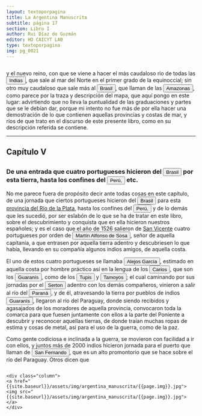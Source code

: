 ```yaml
---
layout: textoporpagina
title: La Argentina Manuscrita
subtitle: página 17
section: Libro I
author: Rui Díaz de Guzmán
editor: HD CAICYT LAB
type: textoporpagina
img: pg_0021
---
```


<div class="row">
    <div class="column">
<p>y el nuevo reino, con que se viene a hacer el más caudaloso río de todas las <button class="balloon" data-balloon-pos="up" data-balloon-length="large" data-balloon="Las Indias Occidentales, una forma muy extendida de denominar a América en todo el período colonial.">Indias</button>, que sale al mar del Norte en el primer grado de la equinoccial; sin otro muy caudaloso que sale más al <a href="https://recogito.pelagios.org/document/wzqxhk0h3vpikm/part/1/edit#c8707536-2c0c-4570-96b1-8fc35da4759f" target="_blank"><button class="balloon" data-balloon-pos="up" data-balloon-length="large" data-balloon="La primera expedición que exploró la región costera brasileña actual, fue parte de la flota que Vasco da Gama llevaba hacia Oriente. Las naves dirigidas por Pedro Álvarez de Cabral se alejaron excesivamente de la costa de África y terminaron en el extremo sur del actual Estado de Bahía, en que el permanecieron entre abril y mayo de 1500. Recién en 1530 la corona portuguesa tomaría acciones, instaurando el régimen de capitanías hereditarias que estructuraría el establecimiento colonial en Brasil.">Brasil</button></a>, que llaman de las <button class="balloon" data-balloon-pos="up" data-balloon-length="large" data-balloon="Río Amazonas.">Amazonas</button>, como parece por la traza y descripción del mapa, que aquí pongo en este lugar: advirtiendo que no lleva la puntualidad de las graduaciones y partes que se le debían dar, porque mi intento no fue más de por ella hacer una demostración de lo que contienen aquellas provincias y costas de mar, y ríos de que trato en el discurso de este presente libro, como en su descripción referida se contiene.</p>    

<hr>

<h2>Capítulo V<h2>

<h3>De una entrada que cuatro portugueses hicieron del <a href="https://recogito.pelagios.org/document/wzqxhk0h3vpikm/part/1/edit#22825113-e4c7-46dd-a1ac-7ee709e6810a" target="_blank"><button class="balloon" data-balloon-pos="up" data-balloon-length="large" data-balloon="La costa de lo que hoy es territorio brasileño fue el primer punto al que llegaron los europeos en América del Sur. La primera expedición que exploró la región fue un desprendimiento de la flota portuguesa que Vasco da Gama (c. 1460-1524) llevaba hacia oriente. Las naves dirigidas por Pedro Álvarez de Cabral (1467-1520) se alejaron excesivamente de la costa de África y terminaron en el extremo sur de actual territorio del Estado de Bahía, en que el permanecieron entre abril y mayo del año 1500. Los portuguese establecieron en la costa precarias feitorias para comerciar verzino o palo brasil con los nativos de las sociedades tupí y guaraní nativas. Recién en 1530 la corona brasileña tomaría acciones decididas para organizar la ocupación portuguesa y las actividades de explotación, cuando instaura el régimen de capitanías hereditarias que estructuraría el establecimiento colonial lusitano en brasil. Bibliografía: Johnson, H. B., &quot;Portuguese Settlement, 1500-1580&quot;, en Bethell, Leslie (ed.), Colonial Brazil, Cambridge, Cambridge University Press, 1987, pp. 1-38; Abulafia, David, El descubrimiento de la humanidad. Encuentros atlánticos en la era de Colón, Barcelona, Crítica, 2009 [2008]; Metcalf, Alida C., Go-Betweens and the Colonization of Brazil, 1500-1600, Austin, University of Texas Press, 2005; Vaz de Caminha, Pêro, Carta del descubrimiento del Brasil, Barcelona, Acantilado, 2009.">Brasil</button></a> por esta tierra, hasta los confines del <a href="https://recogito.pelagios.org/document/wzqxhk0h3vpikm/part/1/edit#a7d77675-31c8-4014-a3a4-b053fa8b1571" target="_blank"><button class="balloon" data-balloon-pos="up" data-balloon-length="large" data-balloon="Entendido como virreinato del Perú.">Perú,</button></a> etc.</h3>

<p>No me parece fuera de propósito decir ante todas cosas en este capítulo, de una jornada que ciertos portugueses hicieron del <a href="https://recogito.pelagios.org/document/wzqxhk0h3vpikm/part/1/edit#d525d8b0-4fba-4a69-9592-6459971f930b" target="_blank"><button class="balloon" data-balloon-pos="up" data-balloon-length="large" data-balloon="La costa de lo que hoy es territorio brasileño fue el primer punto al que llegaron los europeos en América del Sur. La primera expedición que exploró la región fue un desprendimiento de la flota portuguesa que Vasco da Gama (c. 1460-1524) llevaba hacia oriente. Las naves dirigidas por Pedro Álvarez de Cabral (1467-1520) se alejaron excesivamente de la costa de África y terminaron en el extremo sur de actual territorio del Estado de Bahía, en que el permanecieron entre abril y mayo del año 1500. Los portuguese establecieron en la costa precarias feitorias para comerciar verzino o palo brasil con los nativos de las sociedades tupí y guaraní nativas. Recién en 1530 la corona brasileña tomaría acciones decididas para organizar la ocupación portuguesa y las actividades de explotación, cuando instaura el régimen de capitanías hereditarias que estructuraría el establecimiento colonial lusitano en brasil. Bibliografía: Johnson, H. B., &quot;Portuguese Settlement, 1500-1580&quot;, en Bethell, Leslie (ed.), Colonial Brazil, Cambridge, Cambridge University Press, 1987, pp. 1-38; Abulafia, David, El descubrimiento de la humanidad. Encuentros atlánticos en la era de Colón, Barcelona, Crítica, 2009 [2008]; Metcalf, Alida C., Go-Betweens and the Colonization of Brazil, 1500-1600, Austin, University of Texas Press, 2005; Vaz de Caminha, Pêro, Carta del descubrimiento del Brasil, Barcelona, Acantilado, 2009.">Brasil</button></a> para esta <a href="https://recogito.pelagios.org/document/wzqxhk0h3vpikm/part/1/edit#4440e342-38e9-48ac-8bad-39138d4b0701" target="_blank">provincia del Río de la Plata</a>, hasta los confines del <a href="https://recogito.pelagios.org/document/wzqxhk0h3vpikm/part/1/edit#8683a005-c497-4ef6-a730-414b97044eac" target="_blank"><button class="balloon" data-balloon-pos="up" data-balloon-length="large" data-balloon="Entendido como virreinato del Perú.">Perú,</button></a> y de lo demás que les sucedió, por ser eslabón de lo que se ha de tratar en este libro, sobre el descubrimiento y conquista que en ella hicieron nuestros españoles; y es el caso que el año de 1526 salieron de <a href="https://recogito.pelagios.org/document/wzqxhk0h3vpikm/part/1/edit#a67c0cdd-eb84-4085-94db-68a5ef9a31b5" target="_blank">San Vicente</a> cuatro portugueses por orden de <button class="balloon" data-balloon-pos="up" data-balloon-length="large" data-balloon="Martim Afonso de Sousa (Vila Viçosa, 1500 - Lisboa, 21 de julio de 1571), fue un noble, marino y militar portugués, recordado por haber participado en la primera expedición colonizadora de Brasil y por haber sido gobernador de la India portuguesa (1542-1545).. Esta referencia pareceriera un embellecimiento de la historia, ya que de haber ocurrido, esta expedición de la costa del Brasil a los Andes se habría generado entre los núafragos de Solís y de Rodrigo de Acuña sin ninguna mediación oficial.">Martín Alfonso de Sosa</button>, señor de aquella capitanía, a que entrasen por aquella tierra adentro y descubriesen lo que había, llevando en su compañía algunos indios amigos, de aquella costa.</p>


<p>El uno de estos cuatro portugueses se llamaba <button class="balloon" data-balloon-pos="up" data-balloon-length="large" data-balloon="Alejo o Alexo García resultó vital en la construcción del Río de la Plata como una atractiva frontera de exploración tras la expedición de Solís. Si bien se lo considera un personaje histórico, predominan las referencias que de él dieron otros náufragos de la expedición de Solís como Enrique Montes y Melchor Ramírez. Según se consigna en diversos documentos Alejo García habría avanzado por tierra, partiendo desde la costa del Brasil a la altura de la Isla de Santa Catalina, hasta alcanzar el Incario. Habría ido seguido o acompañado de una multitud de indios guaraníes deseosos de apoderarse también de las riquezas del país del metal. Tras alcanzar los Andes, García y sus aliados se habrían hecho de un fabuloso tesoro en metales preciosos, pero cuando ya estaban retornado, fueron mortalmente atacados por indios en el río Paraguay, alrededor del año 1525. Alejo García habría muerto en el enfrentamiento y el tesoro se perdió con él, pero algunos sobrevivientes habrían podido alcanzar la costa brasileña con pequeñas muestras de metal precioso. Bibliografía: RRubio, Julián María, Exploración y conquista del Río de la Plata, Siglos XVI y XVII, Barcelona, Salvat, 1942, pp. 41-45; Domínguez, Manuel, El alma de la raza, Asunción, Casa Editora de Cándido Zamphirópolos, 1918; Gandía, Enrique de, Historia del Gran Chaco, Buenos Aires, Roldán, 1929, pp. 77 y 85; Domínguez, Manuel, Historia crítica de los mitos de la conquista de América, Buenos Aires y Madrid, Juan Roldán y Cía, 1929, pp. 161-167; Moreno, Fulgencio, La ciudad de Asunción, Buenos Aires, Librería J. Suárez, 1926, p. 8-9 y 35 y Cardozo Efraím, El Paraguay de la conquista, Asunción, El Lector, 1996 [1959], pp. 35-36; Guérin, Miguel Alberto, &quot;La organización inicial del espacio rioplatense&quot;, en Tandeter, Enrique (dir.), Nueva Historia Argentina. Tomo 2: La Sociedad Colonial, Buenos Aires, Sudamericana, 2000, pp. 13-54 pp. 27; Quarleri, Lía, Rebelión y guerra en las fronteras del Plata. Guaraníes, jesuitas e imperios coloniales, Buenos Aires, FCE, 2007, p. 46; Fradkin, R.; Garavaglia, Juan Carlos, La Argentina colonial. El Río de la Plata entre los siglos XVI y XIX, Buenos Aires, Siglo Veintiuno, 2009, p. 15. Más allá de la realización o no del viaje de García y de su calidad histórica, lo cierto es que fue una referencia tenida por cierta en varios de los principales documentos de la temprana exploración y conquista del Río de la Plata.">Alejos García</button>, estimado en aquella costa por hombre práctico así en la lengua de los <button class="balloon" data-balloon-pos="up" data-balloon-length="large" data-balloon="Parcialidad guaraní que estaba instalada en las proximidades de donde fue fundada la ciudad de Asunción. Es frecuente que se utilice su nombre para denominar a todos los guaraníes. Bibliografía: Melià, Bartomeu, El guaraní conquistado y reducido: ensayos de etnohistoria, Asunción, Universidad Católica-Centro de Estudios Paraguayos &quot;Antonio Guasch&quot;, cuarta edición, 1997 [1986]; Melià, Bartomeu, &quot;Sociedades fluviales y selvícolas del este: Paraguay y Paraná&quot;, en Rojas Rabiela, Teresa; Murra, John (dirs.), Historia general de América Latina. Volumen I, París, Editorial Trotta-UNESCO, 1999, pp. 335-552; Roulet, Florencia, La resistencia de los guaraní del Paraguay a la conquista española (1537-1556), Posadas, Editorial Universitaria de la Universidad Nacional de Misiones, 1993; Quarleri, Lía, Rebelión y guerra en las fronteras del Plata. Guaraníes, jesuitas e imperios coloniales, Buenos Aires, FCE, 2007; Perusset, Macarena, &quot;Guaraníes y españoles. Primeros momentos de encuentro en las tierras del antiguo en las tierras del antiguo Paraguay&quot;, en Anuario del Centro de Estudios Históricos &quot;Prof. Carlos S. Segreti&quot;, año 8, núm. 8, 2008, pp. 245-264.Bonomo, Mariano; Costa Angrizani; Rodrigo, Apolinaire; Eduardo, Noelli, Francisco Silva, &quot;A Model for the Guaraní Expansion in the Río de La Plata Basin and Littoral Zone of Southern Brazil&quot;, en Quaternary International, núm. 356, 2015, pp. 54-73; Susnik, Branislava, El indio colonial del Paraguay. El guaraní colonial, Asunción, Museo Etnográfico &quot;Andrés Barbero&quot;, 1965; Susnik, Branislava, El rol de los indígenas en la formación y en la vivencia del Paraguay. Tomo I, Asunción, Universo, 1982.">Carios</button>, que son los <button class="balloon" data-balloon-pos="up" data-balloon-length="large" data-balloon="Refiere a Los guaraníes o avá, según su autodenominación étnica original (que significa &quot;ser humano&quot;), son un grupo de pueblos indígenas suramericanos que se ubican geográficamente en Paraguay, noreste de Argentina (en ciertas zonas de provincias de la Región del Litoral),​ sur y suroeste de Brasil (en los estados de Río Grande del Sur, Santa Catarina, Paraná y Mato Grosso del Sur) y sureste de Bolivia (en los departamentos de Tarija, Santa Cruz y Chuquisaca) y norte de Uruguay.El muy difundido nombre guaraní lo escucharon los españoles que, al invadir su territorio, habrían oído, entre los gritos de guerra de este pueblo, la frase guará-ny, que significa &quot;combatir-los&quot;. Por otra parte el nombre dada significa en guaraní 'guerrero', &quot;ava&quot; que significa &quot;hombre&quot; y se pronuncia en forma grave entre los chiriguanos (ava guaraníes).Otra versión afirma que la denominación fue tomada de la deformación de una palabra guaraní, guariní que significa precisamente &quot;guerra&quot; o &quot;guerrear&quot;. Al parecer los mismos indígenas se denominaron de esa manera, indicando con ello que se consideraban guerreros.. Los guaraníes se extendían, dividios entre distintas parcialidades, entre la costa brasileña y los contrafuertes andinos, teniendo además asentamientos en las islasdel Río Paraná y del delta del Río de la Plata. Cultivadores selvícolas, producían regulamente excedentes agrícolas que serían indispensables para el avance de la conquista española en el región. Bibliografía:  Silva Noelli, Francisco, &quot;La distribución geográfica de las evidencias arqueológicasguaraní&quot;, en Revista de Indias, vol. LXIV, núm. 30, 2004, pp. 17-34; Susnik, Branislava, El indio colonial del Paraguay. El guaraní colonial, Asunción, Museo Etnográfico &quot;Andrés Barbero&quot;, 1965; Susnik, Branislava, El rol de los indígenas en la formación y en la vivencia delParaguay. Tomo I, Asunción, Universo, 1982; Melià, Bartomeu, El guaraní conquistado y reducido: ensayos de etnohistoria, Asunción, Universidad Católica-Centro de Estudios Paraguayos &quot;AntonioGuasch&quot;, cuarta edición, 1997 [1986]; Melià, Bartomeu, &quot;Sociedades fluviales y selvícolas del este: Paraguay y Paraná&quot;, en Rojas Rabiela, Teresa; Murra, John (dirs.), Historia general de América Latina. Volumen I, París, Editorial Trotta-UNESCO, 1999, pp. 335-552; Catafesto de Sousa, José Otávio, &quot;O sistema econômico nas sociedades indígenas guaraní pré-coloniais&quot;, en Horizontes Antropológicos, año 8, núm. 18, 2002, pp. 211-253; Monteiro, John Manuel, &quot;Os guaraní e a História do Brasil Meridional. Séculos XVI-XVII&quot;, en Carneiro Da Cunha, Manuela L. (org.), História dos índios no Brasil, San Pablo, Fundação de Amparo à Pesquisa do Estado de São Paulo-Companhia das Letras-Secretaria Municipal de Cultura Prefeitura do Município de São Paulo, 1992 pp. 475-498.">Guaranís</button>, como de los <button class="balloon" data-balloon-pos="up" data-balloon-length="large" data-balloon="Tupíes, parcialidad perteneciente al tronco lingüístico Tupí-Guaraní y que tenía uno de sus principales asentamientos en la Bahía de Guanabara. Más arriba aparecen mecionado como tupinamás. Bibliografía: Carneiro Da Cunha, Manuela L. (org.), História dos índios no Brasil, San Pablo, Fundação de Amparo à Pesquisa do Estado de São Paulo-Companhia das Letras-Secretaria Municipal de Cultura Prefeitura do Município de São Paulo, 1992; Silva Noelli, Francisco, &quot;The tupi  expansion&quot;, en Silverman, Helaine; Isbell, William H. (eds.), Handbook of South American Archaeology, op. cit., pp. 659-670; Carneiro Da Cunha, Manuela L.; Viveiros de Castro, &quot;Vingança e temporalidade: os tupinamba&quot;, en JSA, vol. LXXI, 1985, pp. 191-208.">Tupis</button> y <button class="balloon" data-balloon-pos="up" data-balloon-length="large" data-balloon="Más arriba aparecen mencionados como tamoios y pueden identificarse también con los tupí-nambá. Bibliografía: Carneiro Da Cunha, Manuela L. (org.), História dos índios no Brasil, San Pablo, Fundação de Amparo à Pesquisa do Estado de São Paulo-Companhia das Letras-Secretaria Municipal de Cultura Prefeitura do Município de São Paulo, 1992; Monteiro, John M., &quot;The Crises and Transformations of Invaded Societies: Coastal Brazil in the Sixteenth Century&quot; en en Salomon, Frank; Schwartz, Stuart B. (eds.), The Cambridge History of the Native Peoples of the Americas. Volume III. Part I, Cambridge, Cambridge University Press, 1999, p. 973-1023.">Tamoyos</button>; el cual caminando por sus jornadas por el <button class="balloon" data-balloon-pos="up" data-balloon-length="large" data-balloon="Si bien el Sertao es una región geográfica determinada en al actualidad, debería considerarse el uso del vocablo para indicar un lugar alejado de la costa, de los terrenos poblados, inexplorado o cubierto por bosques. Véase Díaz de Guzmán, Ruy, Argentina. Historia del Descubrimiento y Conquista del Río de la Plata, Buenos Aires, Editorial de la Facultad de Filosofía y Letras, 2012, p. 93, nota 242. Edición de Silvia Tieffemberg">Serton</button> adentro con los demás compañeros, vinieron a salir al río del <a href="https://recogito.pelagios.org/document/wzqxhk0h3vpikm/part/1/edit#ac7e2155-ce66-4c17-9599-db1583493c2b" target="_blank"><button class="balloon" data-balloon-pos="up" data-balloon-length="large" data-balloon="Se refiere al Río Paraná.">Paraná</button></a>, y de él, atravesando la tierra por pueblos de indios <button class="balloon" data-balloon-pos="up" data-balloon-length="large" data-balloon="Refiere a Los guaraníes o avá, según su autodenominación étnica original (que significa &quot;ser humano&quot;), son un grupo de pueblos indígenas suramericanos que se ubican geográficamente en Paraguay, noreste de Argentina (en ciertas zonas de provincias de la Región del Litoral),​ sur y suroeste de Brasil (en los estados de Río Grande del Sur, Santa Catarina, Paraná y Mato Grosso del Sur) y sureste de Bolivia (en los departamentos de Tarija, Santa Cruz y Chuquisaca) y norte de Uruguay.El muy difundido nombre guaraní lo escucharon los españoles que, al invadir su territorio, habrían oído, entre los gritos de guerra de este pueblo, la frase guará-ny, que significa &quot;combatir-los&quot;. Por otra parte el nombre dada significa en guaraní 'guerrero', &quot;ava&quot; que significa &quot;hombre&quot; y se pronuncia en forma grave entre los chiriguanos (ava guaraníes).Otra versión afirma que la denominación fue tomada de la deformación de una palabra guaraní, guariní que significa precisamente &quot;guerra&quot; o &quot;guerrear&quot;. Al parecer los mismos indígenas se denominaron de esa manera, indicando con ello que se consideraban guerreros.. Los guaraníes se extendían, dividios entre distintas parcialidades, entre la costa brasileña y los contrafuertes andinos, teniendo además asentamientos en las islasdel Río Paraná y del delta del Río de la Plata. Cultivadores selvícolas, producían regulamente excedentes agrícolas que serían indispensables para el avance de la conquista española en el región. Bibliografía:  Silva Noelli, Francisco, &quot;La distribución geográfica de las evidencias arqueológicasguaraní&quot;, en Revista de Indias, vol. LXIV, núm. 30, 2004, pp. 17-34; Susnik, Branislava, El indio colonial del Paraguay. El guaraní colonial, Asunción, Museo Etnográfico &quot;Andrés Barbero&quot;, 1965; Susnik, Branislava, El rol de los indígenas en la formación y en la vivencia delParaguay. Tomo I, Asunción, Universo, 1982; Melià, Bartomeu, El guaraní conquistado y reducido: ensayos de etnohistoria, Asunción, Universidad Católica-Centro de Estudios Paraguayos &quot;AntonioGuasch&quot;, cuarta edición, 1997 [1986]; Melià, Bartomeu, &quot;Sociedades fluviales y selvícolas del este: Paraguay y Paraná&quot;, en Rojas Rabiela, Teresa; Murra, John (dirs.), Historia general de América Latina. Volumen I, París, Editorial Trotta-UNESCO, 1999, pp. 335-552; Catafesto de Sousa, José Otávio, &quot;O sistema econômico nas sociedades indígenas guaraní pré-coloniais&quot;, en Horizontes Antropológicos, año 8, núm. 18, 2002, pp. 211-253; Monteiro, John Manuel, &quot;Os guaraní e a História do Brasil Meridional. Séculos XVI-XVII&quot;, en Carneiro Da Cunha, Manuela L. (org.), História dos índios no Brasil, San Pablo, Fundação de Amparo à Pesquisa do Estado de São Paulo-Companhia das Letras-Secretaria Municipal de Cultura Prefeitura do Município de São Paulo, 1992 pp. 475-498.">Guaranís</button>, llegaron al río del Paraguay, donde siendo recibidos y agasajados de los moradores de aquella provincia, convocaron toda la comarca para que fuesen juntamente con ellos a la parte del Poniente a descubrir y reconocer aquellas tierras, de donde traían muchas ropas de estima y cosas de metal, así para el uso de la guerra, como de la paz.</p>

<p>Como gente codiciosa e inclinada a la guerra, se movieron con facilidad a ir con ellos, y juntos más de 2000 indios hicieron jornada para el puerto que llaman de <button class="balloon" data-balloon-pos="up" data-balloon-length="large" data-balloon="Un puerto ubicado sobre la orilla oriental del Paraguay, algo más al norte que el Cerro Pan de Azúcar.">San Fernando</button>, que es un alto promontorio que se hace sobre el río del Paraguay. Otros dicen que 
</p>
</div>

    <div class="column">
    <a href="{{site.baseurl}}/assets/img/argentina_manuscrita/{{page.img}}.jpg"><img src="{{site.baseurl}}/assets/img/argentina_manuscrita/{{page.img}}.jpg"></a>
    </div>
</div>
